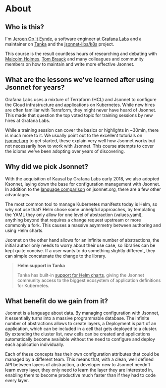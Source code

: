 # About

## Who is this?

I'm [Jeroen Op 't Eynde](http://simplistic.be), a software engineer at [Grafana
Labs](https://grafana.com) and a maintainer on [Tanka](https://tanka.dev) and the
[jsonnet-libs/k8s](https://github.com/jsonnet-libs/k8s) project.

This course is the result countless hours of researching and debating with [Malcolm
Holmes](https://github.com/malcolmholmes), [Tom Braack](https://shorez.de/) and many
colleagues and community members on how to maintain and write more effective Jsonnet.

## What are the lessons we've learned after using Jsonnet for years?

Grafana Labs uses a mixture of Terraform (HCL) and Jsonnet to configure the Cloud
infrastructure and applications on Kubernetes. While new hires are often familiar with
Terraform, they might never have heard of Jsonnet. This made that question the top voted
topic for training sessions by new hires at Grafana Labs.

While a training session can cover the basics or highlights in ~30min, there is much more
to it. We usually point out to the excellent tutorials on
[jsonnet.org](https://jsonnet.org/learning/tutorial.html) to get started, these explain
very well how Jsonnet works but not necessarily how to work with Jsonnet. This course
attempts to cover the idioms we've been adopting over years of discovering.

## Why did we pick Jsonnet?

With the acquisition of Kausal by Grafana Labs early 2018, we also adopted Ksonnet,
laying down the base for configuration management with Jsonnet. In addition to the
[language comparison](https://jsonnet.org/articles/comparisons.html) on jsonnet.org,
there are a few other advantages.

The most common tool to manage Kubernetes manifests today is Helm, so why not use that?
Helm chose some unhelpful approaches, by templating the YAML they only allow for one
level of abstraction (values.yaml), anything beyond that requires a change request
upstream or more commonly a fork. This causes a massive asymmetry between authoring and
using Helm charts.

Jsonnet on the other hand allows for an infinite number of abstractions, the initial
author only needs to worry about their use case, so libraries can be kept quite concise.
If a user wants to do something slightly different, they can simple concatenate the
change to the library.

> **Helm support in Tanka**
>
> Tanka has built-in [support for Helm charts](https://tanka.dev/helm#helm-support),
> giving the Jsonnet community access to the biggest ecosystem of application definitions
> for Kubernetes.

## What benefit do we gain from it?

Jsonnet is a language about data. By managing configuration with Jsonnet, it essentially
turns into a massive programmable database. The infinite number of abstractions allows to
create layers, a Deployment is part of an application, which can be included in a cell
that gets deployed to a cluster. By extending the cluster list, new cells can be created
and applications automatically become available without the need to configure and deploy
each application individually.

Each of these concepts has their own configuration attributes that could be managed by
a different team. This means that, with a clean, well defined API between layers of
abstraction, a developer new to Jsonnet needn't learn every layer, they only need to
learn the layer they are interested in, enabling them to become productive much faster
than if they had to code every layer.

